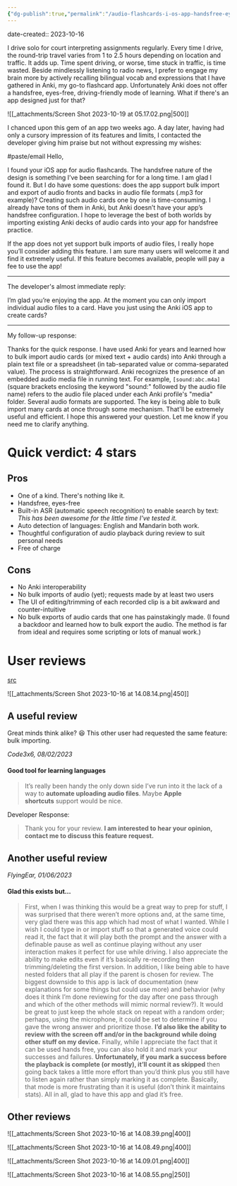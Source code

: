 ```yaml
---
{"dg-publish":true,"permalink":"/audio-flashcards-i-os-app-handsfree-eyes-free-driving-friendly/","tags":["#paste/email"],"noteIcon":"2"}
---
```


date-created:: 2023-10-16

I drive solo for court interpreting assignments regularly. Every time I drive, the round-trip travel varies from 1 to 2.5 hours depending on location and traffic. It adds up. Time spent driving, or worse, time stuck in traffic, is time wasted. Beside mindlessly listening to radio news, I prefer to engage my brain more by actively recalling bilingual vocab and expressions that I have gathered in Anki, my go-to flashcard app. Unfortunately Anki does not offer a handsfree, eyes-free, driving-friendly mode of learning. What if there's an app designed just for that?

![[_attachments/Screen Shot 2023-10-19 at 05.17.02.png\|500]]

I chanced upon this gem of an app two weeks ago. A day later, having had only a cursory impression of its features and limits, I contacted the developer giving him praise but not without expressing my wishes:

#paste/email
Hello,

I found your iOS app for audio flashcards. The handsfree nature of the design is something I’ve been searching for for a long time. I am glad I found it. But I do have some questions: does the app support bulk import and export of audio fronts and backs in audio file formats (.mp3 for example)? Creating such audio cards one by one is time-consuming. I already have tons of them in Anki, but Anki doesn’t have your app’s handsfree configuration. I hope to leverage the best of both worlds by importing existing Anki decks of audio cards into your app for handsfree practice.  
  
If the app does not yet support bulk imports of audio files, I really hope you’ll consider adding this feature. I am sure many users will welcome it and find it extremely useful. If this feature becomes available, people will pay a fee to use the app!
  
---
The developer's almost immediate reply:

I’m glad you’re enjoying the app. At the moment you can only import individual audio files to a card. Have you just using the Anki iOS app to create cards?  
  
---
My follow-up response:

Thanks for the quick response. I have used Anki for years and learned how to bulk import audio cards (or mixed text + audio cards) into Anki through a plain text file or a spreadsheet (in tab-separated value or comma-separated value). The process is straightforward. Anki recognizes the presence of an embedded audio media file in running text. For example, `[sound:abc.m4a]` (square brackets enclosing the keyword "sound:" followed by the audio file name) refers to the audio file placed under each Anki profile's "media" folder. Several audio formats are supported. The key is being able to bulk import many cards at once through some mechanism. That'll be extremely useful and efficient. I hope this answered your question. Let me know if you need me to clarify anything.
# Quick verdict: 4 stars
## Pros

- One of a kind. There's nothing like it.
- Handsfree, eyes-free
- Built-in ASR (automatic speech recognition) to enable search by text: *This has been awesome for the little time I've tested it.*
- Auto detection of languages: English and Mandarin both work.
- Thoughtful configuration of audio playback during review to suit personal needs
- Free of charge
## Cons

- No Anki interoperability
- No bulk imports of audio (yet); requests made by at least two users
- The UI of editing/trimming of each recorded clip is a bit awkward and counter-intuitive
- No bulk exports of audio cards that one has painstakingly made. (I found a backdoor and learned how to bulk export the audio. The method is far from ideal and requires some scripting or lots of manual work.)
# User reviews

[src](https://apps.apple.com/us/app/audio-flashcards-app/id1583231998?see-all=reviews)

![[_attachments/Screen Shot 2023-10-16 at 14.08.14.png\|450]]
## A useful review

Great minds think alike? 😆 This other user had requested the same feature: bulk importing.

*Code3x6, 08/02/2023*
#### Good tool for learning languages

> It’s really been handy the only down side I’ve run into it the lack of a way to **automate uploading audio files**. Maybe **Apple shortcuts** support would be nice.

Developer Response:

> Thank you for your review. **I am interested to hear your opinion, contact me to discuss this feature request.**
## Another useful review

*FlyingEar, 01/06/2023*
#### Glad this exists but…

> First, when I was thinking this would be a great way to prep for stuff, I was surprised that there weren’t more options and, at the same time, very glad there was this app which had most of what I wanted. While I wish I could type in or import stuff so that a generated voice could read it, the fact that it will play both the prompt and the answer with a definable pause as well as continue playing without any user interaction makes it perfect for use while driving. I also appreciate the ability to make edits even if it’s basically re-recording then trimming/deleting the first version. In addition, I like being able to have nested folders that all play if the parent is chosen for review. The biggest downside to this app is lack of documentation (new explanations for some things but could use more) and behavior (why does it think I’m done reviewing for the day after one pass through and which of the other methods will mimic normal review?). It would be great to just keep the whole stack on repeat with a random order; perhaps, using the microphone, it could be set to determine if you gave the wrong answer and prioritize those. **I’d also like the ability to review with the screen off and/or in the background while doing other stuff on my device.** Finally, while I appreciate the fact that it can be used hands free, you can also hold it and mark your successes and failures. **Unfortunately, if you mark a success before the playback is complete (or mostly), it’ll count it as skipped** then going back takes a little more effort than you’d think plus you still have to listen again rather than simply marking it as complete. Basically, that mode is more frustrating than it is useful (don’t think it maintains stats). All in all, glad to have this app and glad it’s free.
## Other reviews

![[_attachments/Screen Shot 2023-10-16 at 14.08.39.png\|400]]


![[_attachments/Screen Shot 2023-10-16 at 14.08.49.png\|400]]


![[_attachments/Screen Shot 2023-10-16 at 14.09.01.png\|400]]


![[_attachments/Screen Shot 2023-10-16 at 14.08.55.png\|250]]
